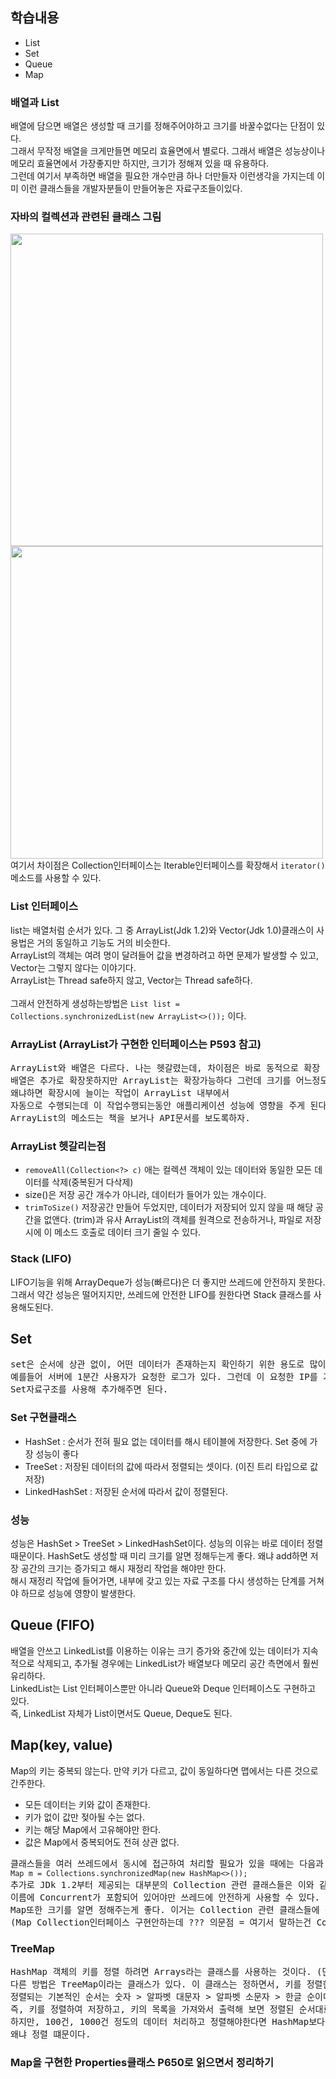 ## 학습내용
- List
- Set
- Queue
- Map

### 배열과 List
배열에 담으면 배열은 생성할 때 크기를 정해주어야하고 크기를 바꿀수없다는 단점이 있다. <br>
그래서 무작정 배열을 크게만들면 메모리 효율면에서 별로다. 그래서 배열은 성능상이나 메모리 효율면에서 가장좋지만 하지만, 크기가 정해져 있을 때 유용하다. <br>
그런데 여기서 부족하면 배열을 필요한 개수만큼 하나 더만들자 이런생각을 가지는데 이미 이런 클래스들을 개발자분들이 만들어놓은 자료구조들이있다. 

### 자바의 컬렉션과 관련된 클래스 그림
<img src="https://user-images.githubusercontent.com/79621675/151163720-b3a90a63-fac3-497d-8ae4-75b336388186.png" width=500/>
<img src="https://user-images.githubusercontent.com/79621675/151164052-893d6e25-97a1-4f91-b7ca-07d2f16242a2.png" width=500/>
여기서 차이점은 Collection인터페이스는 Iterable인터페이스를 확장해서 <code>iterator()</code> 메소드를 사용할 수 있다. 

### List 인터페이스
list는 배열처럼 순서가 있다. 그 중 ArrayList(Jdk 1.2)와 Vector(Jdk 1.0)클래스이 사용법은 거의 동일하고 기능도 거의 비슷한다. <br>
ArrayList의 객체는 여려 명이 달려들어 값을 변경하려고 하면 문제가 발생할 수 있고, Vector는 그렇지 않다는 이야기다. <br>
ArrayList는 Thread safe하지 않고, Vector는 Thread safe하다.<br>  
그래서 안전하게 생성하는방법은 <code>List list = Collections.synchronizedList(new ArrayList<>());</code> 이다.

### ArrayList (ArrayList가 구현한 인터페이스는 P593 참고)
<pre>
ArrayList와 배열은 다르다. 나는 헷갈렸는데, 차이점은 바로 동적으로 확장 가능하다는것이다.
배열은 추가로 확장못하지만 ArrayList는 확장가능하다 그런데 크기를 어느정도 알수있으면 미리 만들어놓는게 좋다.
왜냐하면 확장시에 늘이는 작업이 ArrayList 내부에서
자동으로 수행되는데 이 작업수행되는동안 애플리케이션 성능에 영향을 주게 된다. 
ArrayList의 메소드는 책을 보거나 API문서를 보도록하자.
</pre>

### ArrayList 헷갈리는점
- <code>removeAll(Collection<?> c)</code> 애는 컬렉션 객체이 있는 데이터와 동일한 모든 데이터를 삭제(중복된거 다삭제)
- size()은 저장 공간 개수가 아니라, 데이터가 들어가 있는 개수이다. 
- <code>trimToSize()</code> 저장공간 만들어 두었지만, 데이터가 저장되어 있지 않을 때 해당 공간을 없앤다. (trim)과 유사 ArrayList의 객체를 원격으로 전송하거나, 파일로 저장시에 이 메소드 호출로 데이터 크기 줄일 수 있다.

### Stack (LIFO)
LIFO기능을 위해 ArrayDeque가 성능(빠르다)은 더 좋지만 쓰레드에 안전하지 못한다. <br>
그래서 약간 성능은 떨어지지만, 쓰레드에 안전한 LIFO를 원한다면 Stack 클래스를 사용해도된다.




## Set
<pre>
set은 순서에 상관 없이, 어떤 데이터가 존재하는지 확인하기 위한 용도로 많이 사용된다. (중복방지위해)
예를들어 서버에 1분간 사용자가 요청한 로그가 있다. 그런데 이 요청한 IP를 기준으로 사용자의 수를 파악하려면
Set자료구조를 사용해 추가해주면 된다.
</pre>

### Set 구현클래스
- HashSet : 순서가 전혀 필요 없는 데이터를 해시 테이블에 저장한다. Set 중에 가장 성능이 좋다
- TreeSet : 저장된 데이터의 값에 따라서 정렬되는 셋이다. (이진 트리 타입으로 값 저장)
- LinkedHashSet : 저장된 순서에 따라서 값이 정렬된다. 

### 성능
성능은 HashSet > TreeSet > LinkedHashSet이다. 성능의 이유는 바로 데이터 정렬 때문이다.
HashSet도 생성할 때 미리 크기를 알면 정해두는게 좋다. 왜냐 add하면 저장 공간의 크기는 증가되고 해시 재정리 작업을 해야만 한다. <br>
해시 재정리 작업에 들어가면, 내부에 갖고 있는 자료 구조를 다시 생성하는 단계를 거쳐야 하므로 성능에 영향이 발생한다.

## Queue (FIFO)
배열을 안쓰고 LinkedList를 이용하는 이유는 크기 증가와 중간에 있는 데이터가 지속적으로 삭제되고, 추가될 경우에는 LinkedList가 배열보다 메모리 공간 측면에서 훨씬 유리하다. <br>
LinkedList는 List 인터페이스뿐만 아니라 Queue와 Deque 인터페이스도 구현하고 있다.  <br>
즉, LinkedList 자체가 List이면서도 Queue, Deque도 된다. <br>

## Map(key, value)
Map의 키는 중복되 않는다. 만약 키가 다르고, 값이 동일하다면 맵에서는 다른 것으로 간주한다.
- 모든 데이터는 키와 값이 존재한다.
- 키가 없이 값만 젖아될 수는 없다.
- 키는 해당 Map에서 고유해야만 한다.
- 값은 Map에서 중복되어도 전혀 상관 없다. 

<pre>
클래스들을 여러 쓰레드에서 동시에 접근하여 처리할 필요가 있을 때에는 다음과 같이 선언하여 사용해야만 한다. 
<code>Map m = Collections.synchronizedMap(new HashMap<>());</code>
추가로 JDk 1.2부터 제공되는 대부분의 Collection 관련 클래스들은 이와 같은 처리를 해야하거나 
이름에 Concurrent가 포함되어 있어야만 쓰레드에 안전하게 사용할 수 있다.
Map또한 크기를 알면 정해주는게 좋다. 이거는 Collection 관련 클래스들에 똑같은것같다.
(Map Collection인터페이스 구현안하는데 ??? 의문점 = 여기서 말하는건 Collection 인터페이스가 아닌것인듯 컬렉션 프레임워크인것 같다 )
</pre>

### TreeMap
<pre>
HashMap 객체의 키를 정렬 하려면 Arrays라는 클래스를 사용하는 것이다. (단점으로는 객체가 생긴다는점)
다른 방법은 TreeMap이라는 클래스가 있다. 이 클래스는 정하면서, 키를 정렬한다.
정렬되는 기본적인 순서는 숫자 > 알파벳 대문자 > 알파벳 소문자 > 한글 순이다.
즉, 키를 정렬하여 저장하고, 키의 목록을 가져와서 출력해 보면 정렬된 순서대로 제공되는 것을 볼 수 있다. 
하지만, 100건, 1000건 정도의 데이터 처리하고 정렬해야한다면 HashMap보다는 TreeMap을 사용하는 것이 유리하다. (데이터 많다면 성능이 빠른 HashMap)
왜냐 정렬 떄문이다.
</pre>

###  Map을 구현한 Properties클래스 P650로 읽으면서 정리하기






